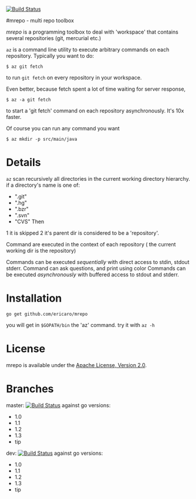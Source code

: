 [![Build Status](https://travis-ci.org/ericaro/mrepo.png?branch=master)](https://travis-ci.org/ericaro/mrepo)


#mrepo - multi repo toolbox

*mrepo* is a programming toolbox to deal with 'workspace' that contains several repositories (git, mercurial etc.)

`az`  is a command line utility to execute arbitrary commands on each repository. Typically you want to do:

    $ az git fetch

to run `git fetch` on every repository in your workspace.

Even better, because fetch spent a lot of time waiting for server response, 

    $ az -a git fetch

to start a 'git fetch' command on each repository asynchronously. It's 10x faster.

Of course you can run any command you want

    $ az mkdir -p src/main/java



# Details

`az` scan recursively all directories in the current working directory hierarchy.
if a directory's name is one of:
  - ".git"
  - ".hg"
  - ".bzr"
  - ".svn"
  - "CVS"
Then

  1 it is skipped
  2 it's parent dir is considered to be a 'repository'.

Command are executed in the context of each repository ( the current working dir is the repository)

Commands can be executed *sequentially* with direct access to stdin, stdout stderr. Command can ask questions, and print using color
Commands can be executed *asynchronously*  with buffered access to stdout and stderr.



# Installation

    go get github.com/ericaro/mrepo

you will get in `$GOPATH/bin` the 'az' command. try it with `az -h`


# License

mrepo is available under the [Apache License, Version 2.0](http://www.apache.org/licenses/LICENSE-2.0.html).

# Branches


master: [![Build Status](https://travis-ci.org/ericaro/mrepo.png?branch=master)](https://travis-ci.org/ericaro/mrepo) against go versions:

  - 1.0
  - 1.1
  - 1.2
  - 1.3
  - tip

dev: [![Build Status](https://travis-ci.org/ericaro/mrepo.png?branch=dev)](https://travis-ci.org/ericaro/mrepo) against go versions:

  - 1.0
  - 1.1
  - 1.2
  - 1.3
  - tip


